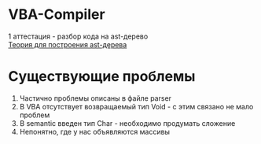 # VBA-Compiler  
1 аттестация - разбор кода на ast-дерево  
[Теория для построения ast-дерева](https://bbb.edu.vsu.ru/playback/presentation/2.3/0b271c0373ea8bb718b7f0547f064ee8831e08f1-1678424783829)  

# Существующие проблемы  
1) Частично проблемы описаны в файле parser  
2) В VBA отсутствует возвращаемый тип Void - с этим связано не мало проблем  
3) В semantic введен тип Char - необходимо продумать сложение  
4) Непонятно, где у нас объявляются массивы  
